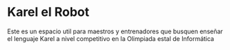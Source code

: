 # Karel el Robot
Este es un espacio util para maestros y entrenadores que busquen enseñar el 
lenguaje Karel a nivel competitivo en la Olimpiada estal de Informática
